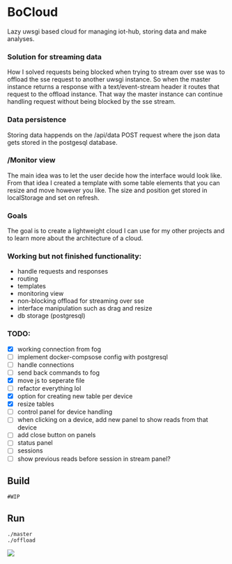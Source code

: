 # BoCloud

Lazy uwsgi based cloud for managing iot-hub, storing data and make analyses.

### Solution for streaming data

How I solved requests being blocked when trying to stream over sse was to offload the sse request to another uwsgi instance. So when the master instance returns a response with a text/event-stream header it routes that request to the offload instance. That way the master instance can continue handling request without being blocked by the sse stream.

### Data persistence

Storing data happends on the /api/data POST request where the json data gets stored in the postgesql database.

### /Monitor view

The main idea was to let the user decide how the interface would look like. From that idea I created a template with some table elements that you can resize and move however you like. The size and position get stored in localStorage and set on refresh.

### Goals

The goal is to create a lightweight cloud I can use for my other projects and to learn more about the architecture of a cloud.

### Working but not finished functionality:
- handle requests and responses
- routing
- templates
- monitoring view
- non-blocking offload for streaming over sse
- interface manipulation such as drag and resize
- db storage (postgresql)

### TODO:
- [x] working connection from fog
- [ ] implement docker-compsose config with postgresql
- [ ] handle connections
- [ ] send back commands to fog
- [x] move js to seperate file
- [ ] refactor everything lol
- [x] option for creating new table per device
- [x] resize tables
- [ ] control panel for device handling
- [ ] when clicking on a device, add new panel to show reads from that device
- [ ] add close button on panels
- [ ] status panel
- [ ] sessions
- [ ] show previous reads before session in stream panel?

## Build
```
#WIP
```

## Run
```
./master
./offload
```

![](https://i.imgur.com/9TTiPXs.png)
